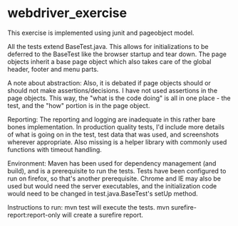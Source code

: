 # webdriver_exercise

This exercise is implemented using junit and pageobject model. 

All the tests extend BaseTest.java. This allows for initializations to be deferred to the BaseTest like the browser startup and tear down. The page objects inherit a base page object which also takes care of the global header, footer and menu parts. 

A note about abstraction:
Also, it is debated if page objects should or should not make assertions/decisions. I have not used assertions in the page objects. This way, the "what is the code doing" is all in one place - the test, and the "how" portion is in the page object. 

Reporting:
The reporting and logging are inadequate in this rather bare bones implementation. In production quality tests, I'd include more details of what is going on in the test, test data that was used, and screenshots wherever appropriate. Also missing is a helper library with commonly used functions with timeout handling.

Environment:
Maven has been used for dependency management (and build), and is a prerequisite to run the tests.
Tests have been configured to run on firefox, so that's another prerequisite. Chrome and IE may also be used but would need the server executables, and the initialization code would need to be changed in test.java.BaseTest's setUp method.

Instructions to run:
mvn test will execute the tests.
mvn surefire-report:report-only will create a surefire report.

  
